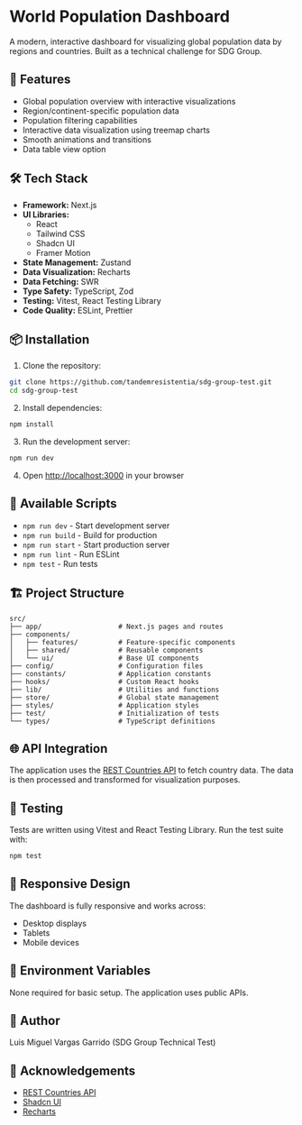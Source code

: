 # World Population Dashboard

A modern, interactive dashboard for visualizing global population data by regions and countries. Built as a technical challenge for SDG Group.

## 🚀 Features

- Global population overview with interactive visualizations
- Region/continent-specific population data
- Population filtering capabilities
- Interactive data visualization using treemap charts
- Smooth animations and transitions
- Data table view option

## 🛠️ Tech Stack

- **Framework:** Next.js
- **UI Libraries:**
  - React
  - Tailwind CSS
  - Shadcn UI
  - Framer Motion
- **State Management:** Zustand
- **Data Visualization:** Recharts
- **Data Fetching:** SWR
- **Type Safety:** TypeScript, Zod
- **Testing:** Vitest, React Testing Library
- **Code Quality:** ESLint, Prettier

## 📦 Installation

1. Clone the repository:
```bash
git clone https://github.com/tandemresistentia/sdg-group-test.git
cd sdg-group-test
```

2. Install dependencies:
```bash
npm install
```

3. Run the development server:
```bash
npm run dev
```

4. Open [http://localhost:3000](http://localhost:3000) in your browser

## 🔧 Available Scripts

- `npm run dev` - Start development server
- `npm run build` - Build for production
- `npm run start` - Start production server
- `npm run lint` - Run ESLint
- `npm test` - Run tests

## 🏗️ Project Structure

```
src/
├── app/                   # Next.js pages and routes
├── components/            
│   ├── features/          # Feature-specific components
│   ├── shared/            # Reusable components
│   └── ui/                # Base UI components
├── config/                # Configuration files
├── constants/             # Application constants
├── hooks/                 # Custom React hooks
├── lib/                   # Utilities and functions
├── store/                 # Global state management
├── styles/                # Application styles
├── test/                  # Initialization of tests
└── types/                 # TypeScript definitions
```

## 🌐 API Integration

The application uses the [REST Countries API](https://restcountries.com/) to fetch country data. The data is then processed and transformed for visualization purposes.

## 🧪 Testing

Tests are written using Vitest and React Testing Library. Run the test suite with:

```bash
npm test
```

## 📱 Responsive Design

The dashboard is fully responsive and works across:
- Desktop displays
- Tablets
- Mobile devices

## 🔐 Environment Variables

None required for basic setup. The application uses public APIs.

## 👥 Author

Luis Miguel Vargas Garrido (SDG Group Technical Test)

## 🙏 Acknowledgements

- [REST Countries API](https://restcountries.com/)
- [Shadcn UI](https://ui.shadcn.com/)
- [Recharts](https://recharts.org/)
